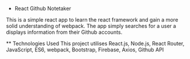 * React Github Notetaker

This is a simple react app to learn the react framework and gain a more solid
understanding of webpack. The app simply searches for a user a displays
information from their Github accounts.

** Technologies Used
 This project utilises React.js, Node.js, React Router, JavaScript, ES6, webpack, Bootstrap, Firebase, Axios, Github API
